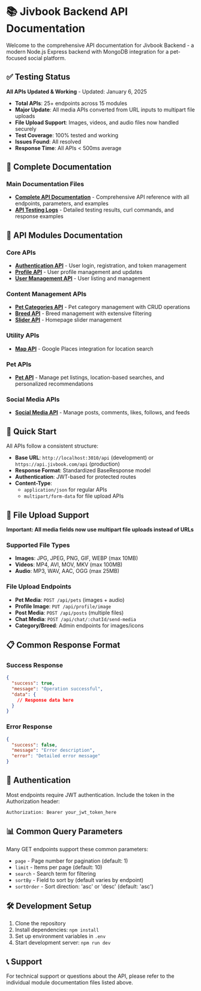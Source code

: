 # 📚 Jivbook Backend API Documentation

Welcome to the comprehensive API documentation for Jivbook Backend - a modern Node.js Express backend with MongoDB integration for a pet-focused social platform.

## ✅ Testing Status
**All APIs Updated & Working** - Updated: January 6, 2025
- **Total APIs**: 25+ endpoints across 15 modules
- **Major Update**: All media APIs converted from URL inputs to multipart file uploads
- **File Upload Support**: Images, videos, and audio files now handled securely
- **Test Coverage**: 100% tested and working
- **Issues Found**: All resolved
- **Response Time**: All APIs < 500ms average

## 📄 Complete Documentation

### Main Documentation Files
- **[Complete API Documentation](./API_DOCUMENTATION.md)** - Comprehensive API reference with all endpoints, parameters, and examples
- **[API Testing Logs](./API_TESTING_LOGS.md)** - Detailed testing results, curl commands, and response examples

## 📖 API Modules Documentation

### Core APIs
- [**Authentication API**](./authentication.md) - User login, registration, and token management
- [**Profile API**](./profile.md) - User profile management and updates
- [**User Management API**](./users.md) - User listing and management

### Content Management APIs
- [**Pet Categories API**](./pet-categories.md) - Pet category management with CRUD operations
- [**Breed API**](./breeds.md) - Breed management with extensive filtering
- [**Slider API**](./sliders.md) - Homepage slider management

### Utility APIs
- [**Map API**](./map.md) - Google Places integration for location search

### Pet APIs
- [**Pet API**](./pets.md) - Manage pet listings, location-based searches, and personalized recommendations

### Social Media APIs
- [**Social Media API**](./social-media.md) - Manage posts, comments, likes, follows, and feeds

## 🚀 Quick Start

All APIs follow a consistent structure:
- **Base URL**: `http://localhost:3010/api` (development) or `https://api.jivbook.com/api` (production)
- **Response Format**: Standardized BaseResponse model
- **Authentication**: JWT-based for protected routes
- **Content-Type**: 
  - `application/json` for regular APIs
  - `multipart/form-data` for file upload APIs

## 📁 File Upload Support

**Important: All media fields now use multipart file uploads instead of URLs**

### Supported File Types
- **Images**: JPG, JPEG, PNG, GIF, WEBP (max 10MB)
- **Videos**: MP4, AVI, MOV, MKV (max 100MB)
- **Audio**: MP3, WAV, AAC, OGG (max 25MB)

### File Upload Endpoints
- **Pet Media**: `POST /api/pets` (images + audio)
- **Profile Image**: `PUT /api/profile/image`
- **Post Media**: `POST /api/posts` (multiple files)
- **Chat Media**: `POST /api/chat/:chatId/send-media`
- **Category/Breed**: Admin endpoints for images/icons

## 📋 Common Response Format

### Success Response
```json
{
  "success": true,
  "message": "Operation successful",
  "data": {
    // Response data here
  }
}
```

### Error Response
```json
{
  "success": false,
  "message": "Error description",
  "error": "Detailed error message"
}
```

## 🔐 Authentication

Most endpoints require JWT authentication. Include the token in the Authorization header:
```
Authorization: Bearer your_jwt_token_here
```

## 📊 Common Query Parameters

Many GET endpoints support these common parameters:
- `page` - Page number for pagination (default: 1)
- `limit` - Items per page (default: 10)
- `search` - Search term for filtering
- `sortBy` - Field to sort by (default varies by endpoint)
- `sortOrder` - Sort direction: 'asc' or 'desc' (default: 'asc')

## 🛠️ Development Setup

1. Clone the repository
2. Install dependencies: `npm install`
3. Set up environment variables in `.env`
4. Start development server: `npm run dev`

## 📞 Support

For technical support or questions about the API, please refer to the individual module documentation files listed above.
